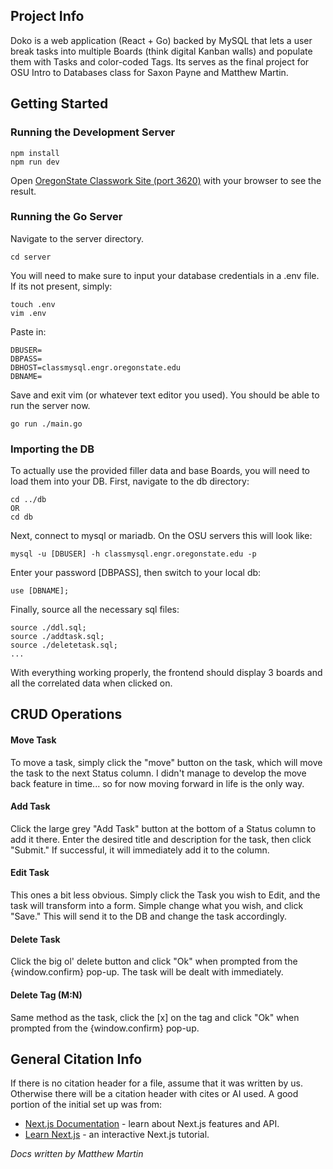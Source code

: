 ## Project Info
Doko is a web application (React + Go) backed by MySQL that lets a user break tasks into multiple Boards (think digital Kanban walls) and populate them with Tasks and color-coded Tags. Its serves as the final project for OSU Intro to Databases class for Saxon Payne and Matthew Martin.


## Getting Started

### Running the Development Server

```
npm install
npm run dev
```

Open [OregonState Classwork Site (port 3620)](http://classwork.engr.oregonstate.edu:3620) with your browser to see the result.

### Running the Go Server

Navigate to the server directory.

```
cd server
```

You will need to make sure to input your database credentials in a .env file. If its not present, simply:

```
touch .env
vim .env
```
Paste in:
```
DBUSER=
DBPASS=
DBHOST=classmysql.engr.oregonstate.edu
DBNAME=
```
Save and exit vim (or whatever text editor you used). You should be able to run the server now.
```
go run ./main.go
```

### Importing the DB

To actually use the provided filler data and base Boards, you will need to load them into your DB.
First, navigate to the db directory:
```
cd ../db
OR
cd db
```
Next, connect to mysql or mariadb. On the OSU servers this will look like:
```
mysql -u [DBUSER] -h classmysql.engr.oregonstate.edu -p
```
Enter your password [DBPASS], then switch to your local db:
```
use [DBNAME];
```
Finally, source all the necessary sql files:
```
source ./ddl.sql;
source ./addtask.sql;
source ./deletetask.sql;
...
```

With everything working properly, the frontend should display 3 boards and all the correlated data when clicked on.

## CRUD Operations

#### Move Task
To move a task, simply click the "move" button on the task, which will move the task to the next Status column. I didn't manage to develop the move back feature in time... so for now moving forward in life is the only way.

#### Add Task
Click the large grey "Add Task" button at the bottom of a Status column to add it there. Enter the desired title and description for the task, then click "Submit." If successful, it will immediately add it to the column.

#### Edit Task
This ones a bit less obvious. Simply click the Task you wish to Edit, and the task will transform into a form. Simple change what you wish, and click "Save." This will send it to the DB and change the task accordingly.

#### Delete Task
Click the big ol' delete button and click "Ok" when prompted from the {window.confirm} pop-up. The task will be dealt with immediately.

#### Delete Tag (M:N)
Same method as the task, click the [x] on the tag and click "Ok" when prompted from the {window.confirm} pop-up.

## General Citation Info
If there is no citation header for a file, assume that it was written by us. Otherwise there will be a citation header with cites or AI used. A good portion of the initial set up was from:
- [Next.js Documentation](https://nextjs.org/docs) - learn about Next.js features and API.
- [Learn Next.js](https://nextjs.org/learn) - an interactive Next.js tutorial.



*Docs written by Matthew Martin*



